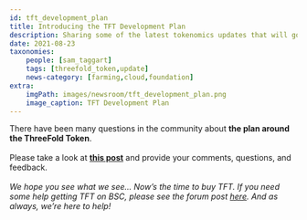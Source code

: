 ```yaml
---
id: tft_development_plan
title: Introducing the TFT Development Plan
description: Sharing some of the latest tokenomics updates that will go live with Grid 3.0. A sustainable development plan for TFT.
date: 2021-08-23
taxonomies:
    people: [sam_taggart]
    tags: [threefold_token,update]
    news-category: [farming,cloud,foundation]
extra:
    imgPath: images/newsroom/tft_development_plan.png
    image_caption: TFT Development Plan
---
```


There have been many questions in the community about **the plan around the ThreeFold Token**.
<br/>
<br/>
Please take a look at **[this post](https://forum.threefold.io/t/tft-development-plan/1149)** and provide your comments, questions, and feedback.
<br/>
<br/>
*We hope you see what we see… Now’s the time to buy TFT. If you need some help getting TFT on BSC, please see the forum post [here](https://forum.threefold.io/t/how-to-buy-tft-on-binance-smart-chain-using-pancake-swap-protocol/902). And as always, we’re here to help!*